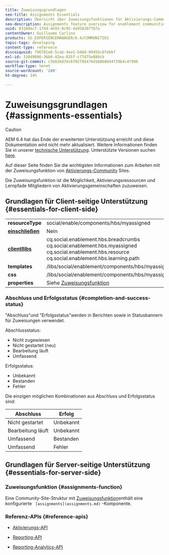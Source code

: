 ```yaml
---
title: Zuweisungsgrundlagen
seo-title: Assignments Essentials
description: Übersicht über Zuweisungsfunktionen für Aktivierungs-Communities
seo-description: Assignments feature overview for enablement communities
uuid: 8310decf-174d-4e93-8c92-4a9583077b7a
contentOwner: Guillaume Carlino
products: SG_EXPERIENCEMANAGER/6.4/COMMUNITIES
topic-tags: developing
content-type: reference
discoiquuid: 796781e6-5cab-4ea1-b484-0945bc8febbf
exl-id: 310d9086-36b6-42ea-835f-c77d75e880cb
source-git-commit: c5b816d74c6f02f85476d16868844f39b4c47996
workflow-type: tm+mt
source-wordcount: '249'
ht-degree: 14%

---
```


# Zuweisungsgrundlagen {#assignments-essentials}

>[!CAUTION]
>
>AEM 6.4 hat das Ende der erweiterten Unterstützung erreicht und diese Dokumentation wird nicht mehr aktualisiert. Weitere Informationen finden Sie in unserer [technische Unterstützung](https://helpx.adobe.com/de/support/programs/eol-matrix.html). Unterstützte Versionen suchen [here](https://experienceleague.adobe.com/docs/?lang=de).

Auf dieser Seite finden Sie die wichtigsten Informationen zum Arbeiten mit der Zuweisungsfunktion von [Aktivierungs-Community](overview.md#enablement-community) Sites.

Die Zuweisungsfunktion ist die Möglichkeit, Aktivierungsressourcen und Lernpfade Mitgliedern von Aktivierungsgemeinschaften zuzuweisen.

## Grundlagen für Client-seitige Unterstützung {#essentials-for-client-side}

<table> 
 <tbody>
  <tr>
   <td> <strong>resourceType</strong></td> 
   <td>social/enable/components/hbs/myassigned</td> 
  </tr>
  <tr>
   <td> <a href="scf.md#add-or-include-a-communities-component"><strong>einschließen</strong></a></td> 
   <td>Nein</td> 
  </tr>
  <tr>
   <td> <a href="clientlibs.md"><strong>clientllibs</strong></a></td> 
   <td>cq.social.enablement.hbs.breadcrumbs<br /> cq.social.enablement.hbs.myassigned<br /> cq.social.enablement.hbs.resource<br /> cq.social.enablement.hbs.learning.path</td> 
  </tr>
  <tr>
   <td> <strong>templates</strong></td> 
   <td> /libs/social/enablement/components/hbs/myassigned/myassigned.hbs</td> 
  </tr>
  <tr>
   <td> <strong>css</strong></td> 
   <td> /libs/social/enablement/components/hbs/myassigned/clientlibs/myassigned.css</td> 
  </tr>
  <tr>
   <td><strong> properties</strong></td> 
   <td>Siehe <a href="assignments.md">Zuweisungsfunktion</a></td> 
  </tr>
 </tbody>
</table>

### Abschluss und Erfolgsstatus {#completion-and-success-status}

&quot;Abschluss&quot;und &quot;Erfolgsstatus&quot;werden in Berichten sowie in Statusbannern für Zuweisungen verwendet.

Abschlussstatus:

* Nicht zugewiesen
* Nicht gestartet (neu)
* Bearbeitung läuft
* Umfassend

Erfolgsstatus:

* Unbekannt
* Bestanden
* Fehler

Die einzigen möglichen Kombinationen aus Abschluss und Erfolgsstatus sind:

| **Abschluss** | **Erfolg** |
|---|---|
| Nicht gestartet | Unbekannt |
| Bearbeitung läuft | Unbekannt |
| Umfassend | Bestanden |
| Umfassend | Fehler |

## Grundlagen für Server-seitige Unterstützung {#essentials-for-server-side}

### Zuweisungsfunktion {#assignments-function}

Eine Community-Site-Struktur mit [Zuweisungsfunktion](functions.md#assignments-function)enthält eine konfigurierte ` [assignments](assignments.md)` -Komponente.

### Referenz-APIs {#reference-apis}

* [Aktivierungs-API](https://helpx.adobe.com/experience-manager/6-4/sites/developing/using/reference-materials/javadoc/com/adobe/cq/social/enablement/reporting/model/api/package-summary.html)

* [Reporting-API](https://helpx.adobe.com/experience-manager/6-4/sites/developing/using/reference-materials/javadoc/com/adobe/cq/social/reporting/dv/api/package-summary.html)

* [Reporting-Analytics-API](https://helpx.adobe.com/experience-manager/6-4/sites/developing/using/reference-materials/javadoc/com/adobe/cq/social/reporting/analytics/api/package-summary.html)

